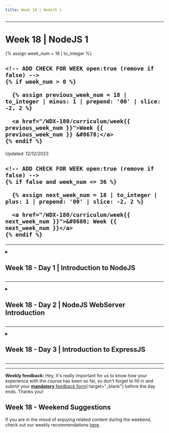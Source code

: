 ```yaml
---
title: Week 18 | NodeJS 1
---
```


<hr class="mb-0">

<h1 id="{{ Week 18-NodeJS 1 | slugify }}">
  <span class="week-prefix">Week 18 |</span> NodeJS 1
</h1>

<div class="week-controls">

  {% assign week_num = 18 | to_integer %}

  <h2 class="week-controls__previous_week">

    <!-- ADD CHECK FOR WEEK open:true (remove if false) -->
    {% if week_num > 0 %}

      {% assign previous_week_num = 18 | to_integer | minus: 1 | prepend: '00' | slice: -2, 2 %}

      <a href="/WDX-180/curriculum/week{{ previous_week_num }}">Week {{ previous_week_num }} &#8678;</a>
    {% endif %}

  </h2>

  <span>Updated: 12/12/2023</span>

  <h2 class="week-controls__next_week">

    <!-- ADD CHECK FOR WEEK open:true (remove if false) -->
    {% if false and week_num <= 36 %}

      {% assign next_week_num = 18 | to_integer | plus: 1 | prepend: '00' | slice: -2, 2 %}

      <a href="/WDX-180/curriculum/week{{ next_week_num }}">&#8680; Week {{ next_week_num }}</a>
    {% endif %}

  </h2>

</div>

---

<!-- Week 18 - Day 1 | Introduction to NodeJS -->
<details markdown="1">
  <summary>
    <h2>
      <span class="summary-day">Week 18 - Day 1</span> | Introduction to NodeJS</h2>
  </summary>

### Schedule

  - [Study](#study-plan)
  - [Exercises](#exercises)
  - [Extra Resources](#extra-resources)

### Study Plan

  - [Read: **Introduction to NodeJS**](../modules/javascript/nodejs/intro/index.md){:target="_blank"}

<!-- Summary -->

### Exercises

  - Create a working version of each video's code structure and push them to your corresponding GitHub repository.
  - Complete any assignment suggested by the instructor on each video.

  **IMPORTANT:** Make sure to complete all the tasks found in the **daily Progress Sheet** and update the sheet accordingly. Once you've updated the sheet, don't forget to `commit` and `push`. The progress draft sheet for this day is: **/user/week18/progress/progress.draft.w18.d01.csv**

  You should **NEVER** update the `draft` sheets directly, but rather work on a copy of them according to the instructions [found here](../week01/resources/PROGRESS-WORKFLOW.md).


<!-- Extra Resources -->

<!-- Sources and Attributions -->
  
</details>

<hr class="mt-1">

<!-- Week 18 - Day 2 | NodeJS WebServer Introduction -->
<details markdown="1">
  <summary>
    <h2>
      <span class="summary-day">Week 18 - Day 2</span> | NodeJS WebServer Introduction</h2>
  </summary>

### Schedule

  - [Study](#study-plan-1)
  - [Exercises](#exercises-1)
  - [Extra Resources](#extra-resources-1)

### Study Plan
  - [Read: **NodeJS WebServer Introduction**](../modules/javascript/nodejs/webserver/intro/index.md){:target="_blank"}

<!-- Summary -->

### Exercises

  - Create a working version of each video's code structure and push them to your corresponding GitHub repository.
  - Complete any assignment suggested by the instructor on each video.

  **IMPORTANT:** Make sure to complete all the tasks found in the **daily Progress Sheet** and update the sheet accordingly. Once you've updated the sheet, don't forget to `commit` and `push`. The progress draft sheet for this day is: **/user/week18/progress/progress.draft.w18.d02.csv**

  You should **NEVER** update the `draft` sheets directly, but rather work on a copy of them according to the instructions [found here](../week01/resources/PROGRESS-WORKFLOW.md).


<!-- Extra Resources -->

<!-- Sources and Attributions -->
  
</details>

<hr class="mt-1">

<!-- Week 18 - Day 3 | Introduction to ExpressJS -->
<details markdown="1">
  <summary>
    <h2>
      <span class="summary-day">Week 18 - Day 3</span> | Introduction to ExpressJS</h2>
  </summary>

### Schedule

  - [Study](#study-plan-2)
  - [Exercises](#exercises-2)
  - [Extra Resources](#extra-resources-2)

### Study Plan

  - [Read: **Introduction to ExpressJS**](../modules/javascript/nodejs/intro/index.md){:target="_blank"}

<!-- Summary -->

### Exercises

  - Create a working version of each video's code structure and push them to your corresponding GitHub repository.
  - Complete any assignment suggested by the instructor on each video.

  **IMPORTANT:** Make sure to complete all the tasks found in the **daily Progress Sheet** and update the sheet accordingly. Once you've updated the sheet, don't forget to `commit` and `push`. The progress draft sheet for this day is: **/user/week18/progress/progress.draft.w18.d03.csv**

  You should **NEVER** update the `draft` sheets directly, but rather work on a copy of them according to the instructions [found here](../week01/resources/PROGRESS-WORKFLOW.md).


<!-- Extra Resources -->

<!-- Sources and Attributions -->
  
</details>

<hr class="mt-1">



<hr class="mt-1">

**Weekly feedback:** Hey, it's really important for us to know how your experience with the course has been so far, so don't forget to fill in and submit your [**mandatory** feedback form](https://forms.gle/S6Zg3bbS2uuwsSZF9){:target="_blank"} before the day ends. Thanks you!

## Week 18 - Weekend Suggestions

If you are in the mood of enjoying related content during the weekend, check out our weekly recommendations [here](WEEKEND.md).